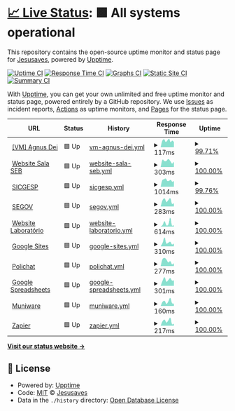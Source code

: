 # [📈 Live Status](https://pazkero.github.io/pilabunb): <!--live status--> **🟩 All systems operational**

This repository contains the open-source uptime monitor and status page for [Jesusaves](https://gitlab.com/jesusalva), powered by [Upptime](https://github.com/upptime/upptime).

[![Uptime CI](https://github.com/pazkero/pilabunb/workflows/Uptime%20CI/badge.svg)](https://github.com/pazkero/pilabunb/actions?query=workflow%3A%22Uptime+CI%22)
[![Response Time CI](https://github.com/pazkero/pilabunb/workflows/Response%20Time%20CI/badge.svg)](https://github.com/pazkero/pilabunb/actions?query=workflow%3A%22Response+Time+CI%22)
[![Graphs CI](https://github.com/pazkero/pilabunb/workflows/Graphs%20CI/badge.svg)](https://github.com/pazkero/pilabunb/actions?query=workflow%3A%22Graphs+CI%22)
[![Static Site CI](https://github.com/pazkero/pilabunb/workflows/Static%20Site%20CI/badge.svg)](https://github.com/pazkero/pilabunb/actions?query=workflow%3A%22Static+Site+CI%22)
[![Summary CI](https://github.com/pazkero/pilabunb/workflows/Summary%20CI/badge.svg)](https://github.com/pazkero/pilabunb/actions?query=workflow%3A%22Summary+CI%22)

With [Upptime](https://upptime.js.org), you can get your own unlimited and free uptime monitor and status page, powered entirely by a GitHub repository. We use [Issues](https://github.com/pazkero/pilabunb/issues) as incident reports, [Actions](https://github.com/pazkero/pilabunb/actions) as uptime monitors, and [Pages](https://pazkero.github.io/pilabunb) for the status page.

<!--start: status pages-->
<!-- This summary is generated by Upptime (https://github.com/upptime/upptime) -->
<!-- Do not edit this manually, your changes will be overwritten -->
<!-- prettier-ignore -->
| URL | Status | History | Response Time | Uptime |
| --- | ------ | ------- | ------------- | ------ |
| <img alt="" src="https://favicons.githubusercontent.com/null" height="13"> [[VM] Agnus Dei](75.119.128.234) | 🟩 Up | [vm-agnus-dei.yml](https://github.com/pazkero/pilabunb/commits/HEAD/history/vm-agnus-dei.yml) | <details><summary><img alt="Response time graph" src="./graphs/vm-agnus-dei/response-time-week.png" height="20"> 117ms</summary><br><a href="https://pazkero.github.io/pilabunb/history/vm-agnus-dei"><img alt="Response time 119" src="https://img.shields.io/endpoint?url=https%3A%2F%2Fraw.githubusercontent.com%2Fpazkero%2Fpilabunb%2FHEAD%2Fapi%2Fvm-agnus-dei%2Fresponse-time.json"></a><br><a href="https://pazkero.github.io/pilabunb/history/vm-agnus-dei"><img alt="24-hour response time 107" src="https://img.shields.io/endpoint?url=https%3A%2F%2Fraw.githubusercontent.com%2Fpazkero%2Fpilabunb%2FHEAD%2Fapi%2Fvm-agnus-dei%2Fresponse-time-day.json"></a><br><a href="https://pazkero.github.io/pilabunb/history/vm-agnus-dei"><img alt="7-day response time 117" src="https://img.shields.io/endpoint?url=https%3A%2F%2Fraw.githubusercontent.com%2Fpazkero%2Fpilabunb%2FHEAD%2Fapi%2Fvm-agnus-dei%2Fresponse-time-week.json"></a><br><a href="https://pazkero.github.io/pilabunb/history/vm-agnus-dei"><img alt="30-day response time 121" src="https://img.shields.io/endpoint?url=https%3A%2F%2Fraw.githubusercontent.com%2Fpazkero%2Fpilabunb%2FHEAD%2Fapi%2Fvm-agnus-dei%2Fresponse-time-month.json"></a><br><a href="https://pazkero.github.io/pilabunb/history/vm-agnus-dei"><img alt="1-year response time 119" src="https://img.shields.io/endpoint?url=https%3A%2F%2Fraw.githubusercontent.com%2Fpazkero%2Fpilabunb%2FHEAD%2Fapi%2Fvm-agnus-dei%2Fresponse-time-year.json"></a></details> | <details><summary><a href="https://pazkero.github.io/pilabunb/history/vm-agnus-dei">99.71%</a></summary><a href="https://pazkero.github.io/pilabunb/history/vm-agnus-dei"><img alt="All-time uptime 99.96%" src="https://img.shields.io/endpoint?url=https%3A%2F%2Fraw.githubusercontent.com%2Fpazkero%2Fpilabunb%2FHEAD%2Fapi%2Fvm-agnus-dei%2Fuptime.json"></a><br><a href="https://pazkero.github.io/pilabunb/history/vm-agnus-dei"><img alt="24-hour uptime 97.97%" src="https://img.shields.io/endpoint?url=https%3A%2F%2Fraw.githubusercontent.com%2Fpazkero%2Fpilabunb%2FHEAD%2Fapi%2Fvm-agnus-dei%2Fuptime-day.json"></a><br><a href="https://pazkero.github.io/pilabunb/history/vm-agnus-dei"><img alt="7-day uptime 99.71%" src="https://img.shields.io/endpoint?url=https%3A%2F%2Fraw.githubusercontent.com%2Fpazkero%2Fpilabunb%2FHEAD%2Fapi%2Fvm-agnus-dei%2Fuptime-week.json"></a><br><a href="https://pazkero.github.io/pilabunb/history/vm-agnus-dei"><img alt="30-day uptime 99.93%" src="https://img.shields.io/endpoint?url=https%3A%2F%2Fraw.githubusercontent.com%2Fpazkero%2Fpilabunb%2FHEAD%2Fapi%2Fvm-agnus-dei%2Fuptime-month.json"></a><br><a href="https://pazkero.github.io/pilabunb/history/vm-agnus-dei"><img alt="1-year uptime 99.96%" src="https://img.shields.io/endpoint?url=https%3A%2F%2Fraw.githubusercontent.com%2Fpazkero%2Fpilabunb%2FHEAD%2Fapi%2Fvm-agnus-dei%2Fuptime-year.json"></a></details>
| <img alt="" src="https://favicons.githubusercontent.com/www.projetosalasebunb.com.br" height="13"> [Website Sala SEB](https://www.projetosalasebunb.com.br/adesao) | 🟩 Up | [website-sala-seb.yml](https://github.com/pazkero/pilabunb/commits/HEAD/history/website-sala-seb.yml) | <details><summary><img alt="Response time graph" src="./graphs/website-sala-seb/response-time-week.png" height="20"> 303ms</summary><br><a href="https://pazkero.github.io/pilabunb/history/website-sala-seb"><img alt="Response time 337" src="https://img.shields.io/endpoint?url=https%3A%2F%2Fraw.githubusercontent.com%2Fpazkero%2Fpilabunb%2FHEAD%2Fapi%2Fwebsite-sala-seb%2Fresponse-time.json"></a><br><a href="https://pazkero.github.io/pilabunb/history/website-sala-seb"><img alt="24-hour response time 264" src="https://img.shields.io/endpoint?url=https%3A%2F%2Fraw.githubusercontent.com%2Fpazkero%2Fpilabunb%2FHEAD%2Fapi%2Fwebsite-sala-seb%2Fresponse-time-day.json"></a><br><a href="https://pazkero.github.io/pilabunb/history/website-sala-seb"><img alt="7-day response time 303" src="https://img.shields.io/endpoint?url=https%3A%2F%2Fraw.githubusercontent.com%2Fpazkero%2Fpilabunb%2FHEAD%2Fapi%2Fwebsite-sala-seb%2Fresponse-time-week.json"></a><br><a href="https://pazkero.github.io/pilabunb/history/website-sala-seb"><img alt="30-day response time 303" src="https://img.shields.io/endpoint?url=https%3A%2F%2Fraw.githubusercontent.com%2Fpazkero%2Fpilabunb%2FHEAD%2Fapi%2Fwebsite-sala-seb%2Fresponse-time-month.json"></a><br><a href="https://pazkero.github.io/pilabunb/history/website-sala-seb"><img alt="1-year response time 337" src="https://img.shields.io/endpoint?url=https%3A%2F%2Fraw.githubusercontent.com%2Fpazkero%2Fpilabunb%2FHEAD%2Fapi%2Fwebsite-sala-seb%2Fresponse-time-year.json"></a></details> | <details><summary><a href="https://pazkero.github.io/pilabunb/history/website-sala-seb">100.00%</a></summary><a href="https://pazkero.github.io/pilabunb/history/website-sala-seb"><img alt="All-time uptime 100.00%" src="https://img.shields.io/endpoint?url=https%3A%2F%2Fraw.githubusercontent.com%2Fpazkero%2Fpilabunb%2FHEAD%2Fapi%2Fwebsite-sala-seb%2Fuptime.json"></a><br><a href="https://pazkero.github.io/pilabunb/history/website-sala-seb"><img alt="24-hour uptime 100.00%" src="https://img.shields.io/endpoint?url=https%3A%2F%2Fraw.githubusercontent.com%2Fpazkero%2Fpilabunb%2FHEAD%2Fapi%2Fwebsite-sala-seb%2Fuptime-day.json"></a><br><a href="https://pazkero.github.io/pilabunb/history/website-sala-seb"><img alt="7-day uptime 100.00%" src="https://img.shields.io/endpoint?url=https%3A%2F%2Fraw.githubusercontent.com%2Fpazkero%2Fpilabunb%2FHEAD%2Fapi%2Fwebsite-sala-seb%2Fuptime-week.json"></a><br><a href="https://pazkero.github.io/pilabunb/history/website-sala-seb"><img alt="30-day uptime 100.00%" src="https://img.shields.io/endpoint?url=https%3A%2F%2Fraw.githubusercontent.com%2Fpazkero%2Fpilabunb%2FHEAD%2Fapi%2Fwebsite-sala-seb%2Fuptime-month.json"></a><br><a href="https://pazkero.github.io/pilabunb/history/website-sala-seb"><img alt="1-year uptime 100.00%" src="https://img.shields.io/endpoint?url=https%3A%2F%2Fraw.githubusercontent.com%2Fpazkero%2Fpilabunb%2FHEAD%2Fapi%2Fwebsite-sala-seb%2Fuptime-year.json"></a></details>
| <img alt="" src="https://favicons.githubusercontent.com/sicgesp.com.br" height="13"> [SICGESP](https://sicgesp.com.br/login/) | 🟩 Up | [sicgesp.yml](https://github.com/pazkero/pilabunb/commits/HEAD/history/sicgesp.yml) | <details><summary><img alt="Response time graph" src="./graphs/sicgesp/response-time-week.png" height="20"> 1014ms</summary><br><a href="https://pazkero.github.io/pilabunb/history/sicgesp"><img alt="Response time 1060" src="https://img.shields.io/endpoint?url=https%3A%2F%2Fraw.githubusercontent.com%2Fpazkero%2Fpilabunb%2FHEAD%2Fapi%2Fsicgesp%2Fresponse-time.json"></a><br><a href="https://pazkero.github.io/pilabunb/history/sicgesp"><img alt="24-hour response time 896" src="https://img.shields.io/endpoint?url=https%3A%2F%2Fraw.githubusercontent.com%2Fpazkero%2Fpilabunb%2FHEAD%2Fapi%2Fsicgesp%2Fresponse-time-day.json"></a><br><a href="https://pazkero.github.io/pilabunb/history/sicgesp"><img alt="7-day response time 1014" src="https://img.shields.io/endpoint?url=https%3A%2F%2Fraw.githubusercontent.com%2Fpazkero%2Fpilabunb%2FHEAD%2Fapi%2Fsicgesp%2Fresponse-time-week.json"></a><br><a href="https://pazkero.github.io/pilabunb/history/sicgesp"><img alt="30-day response time 1078" src="https://img.shields.io/endpoint?url=https%3A%2F%2Fraw.githubusercontent.com%2Fpazkero%2Fpilabunb%2FHEAD%2Fapi%2Fsicgesp%2Fresponse-time-month.json"></a><br><a href="https://pazkero.github.io/pilabunb/history/sicgesp"><img alt="1-year response time 1060" src="https://img.shields.io/endpoint?url=https%3A%2F%2Fraw.githubusercontent.com%2Fpazkero%2Fpilabunb%2FHEAD%2Fapi%2Fsicgesp%2Fresponse-time-year.json"></a></details> | <details><summary><a href="https://pazkero.github.io/pilabunb/history/sicgesp">99.76%</a></summary><a href="https://pazkero.github.io/pilabunb/history/sicgesp"><img alt="All-time uptime 99.97%" src="https://img.shields.io/endpoint?url=https%3A%2F%2Fraw.githubusercontent.com%2Fpazkero%2Fpilabunb%2FHEAD%2Fapi%2Fsicgesp%2Fuptime.json"></a><br><a href="https://pazkero.github.io/pilabunb/history/sicgesp"><img alt="24-hour uptime 100.00%" src="https://img.shields.io/endpoint?url=https%3A%2F%2Fraw.githubusercontent.com%2Fpazkero%2Fpilabunb%2FHEAD%2Fapi%2Fsicgesp%2Fuptime-day.json"></a><br><a href="https://pazkero.github.io/pilabunb/history/sicgesp"><img alt="7-day uptime 99.76%" src="https://img.shields.io/endpoint?url=https%3A%2F%2Fraw.githubusercontent.com%2Fpazkero%2Fpilabunb%2FHEAD%2Fapi%2Fsicgesp%2Fuptime-week.json"></a><br><a href="https://pazkero.github.io/pilabunb/history/sicgesp"><img alt="30-day uptime 99.95%" src="https://img.shields.io/endpoint?url=https%3A%2F%2Fraw.githubusercontent.com%2Fpazkero%2Fpilabunb%2FHEAD%2Fapi%2Fsicgesp%2Fuptime-month.json"></a><br><a href="https://pazkero.github.io/pilabunb/history/sicgesp"><img alt="1-year uptime 99.97%" src="https://img.shields.io/endpoint?url=https%3A%2F%2Fraw.githubusercontent.com%2Fpazkero%2Fpilabunb%2FHEAD%2Fapi%2Fsicgesp%2Fuptime-year.json"></a></details>
| <img alt="" src="https://favicons.githubusercontent.com/segov.com.br" height="13"> [SEGOV](https://segov.com.br/) | 🟩 Up | [segov.yml](https://github.com/pazkero/pilabunb/commits/HEAD/history/segov.yml) | <details><summary><img alt="Response time graph" src="./graphs/segov/response-time-week.png" height="20"> 283ms</summary><br><a href="https://pazkero.github.io/pilabunb/history/segov"><img alt="Response time 366" src="https://img.shields.io/endpoint?url=https%3A%2F%2Fraw.githubusercontent.com%2Fpazkero%2Fpilabunb%2FHEAD%2Fapi%2Fsegov%2Fresponse-time.json"></a><br><a href="https://pazkero.github.io/pilabunb/history/segov"><img alt="24-hour response time 160" src="https://img.shields.io/endpoint?url=https%3A%2F%2Fraw.githubusercontent.com%2Fpazkero%2Fpilabunb%2FHEAD%2Fapi%2Fsegov%2Fresponse-time-day.json"></a><br><a href="https://pazkero.github.io/pilabunb/history/segov"><img alt="7-day response time 283" src="https://img.shields.io/endpoint?url=https%3A%2F%2Fraw.githubusercontent.com%2Fpazkero%2Fpilabunb%2FHEAD%2Fapi%2Fsegov%2Fresponse-time-week.json"></a><br><a href="https://pazkero.github.io/pilabunb/history/segov"><img alt="30-day response time 411" src="https://img.shields.io/endpoint?url=https%3A%2F%2Fraw.githubusercontent.com%2Fpazkero%2Fpilabunb%2FHEAD%2Fapi%2Fsegov%2Fresponse-time-month.json"></a><br><a href="https://pazkero.github.io/pilabunb/history/segov"><img alt="1-year response time 366" src="https://img.shields.io/endpoint?url=https%3A%2F%2Fraw.githubusercontent.com%2Fpazkero%2Fpilabunb%2FHEAD%2Fapi%2Fsegov%2Fresponse-time-year.json"></a></details> | <details><summary><a href="https://pazkero.github.io/pilabunb/history/segov">100.00%</a></summary><a href="https://pazkero.github.io/pilabunb/history/segov"><img alt="All-time uptime 99.97%" src="https://img.shields.io/endpoint?url=https%3A%2F%2Fraw.githubusercontent.com%2Fpazkero%2Fpilabunb%2FHEAD%2Fapi%2Fsegov%2Fuptime.json"></a><br><a href="https://pazkero.github.io/pilabunb/history/segov"><img alt="24-hour uptime 100.00%" src="https://img.shields.io/endpoint?url=https%3A%2F%2Fraw.githubusercontent.com%2Fpazkero%2Fpilabunb%2FHEAD%2Fapi%2Fsegov%2Fuptime-day.json"></a><br><a href="https://pazkero.github.io/pilabunb/history/segov"><img alt="7-day uptime 100.00%" src="https://img.shields.io/endpoint?url=https%3A%2F%2Fraw.githubusercontent.com%2Fpazkero%2Fpilabunb%2FHEAD%2Fapi%2Fsegov%2Fuptime-week.json"></a><br><a href="https://pazkero.github.io/pilabunb/history/segov"><img alt="30-day uptime 99.95%" src="https://img.shields.io/endpoint?url=https%3A%2F%2Fraw.githubusercontent.com%2Fpazkero%2Fpilabunb%2FHEAD%2Fapi%2Fsegov%2Fuptime-month.json"></a><br><a href="https://pazkero.github.io/pilabunb/history/segov"><img alt="1-year uptime 99.97%" src="https://img.shields.io/endpoint?url=https%3A%2F%2Fraw.githubusercontent.com%2Fpazkero%2Fpilabunb%2FHEAD%2Fapi%2Fsegov%2Fuptime-year.json"></a></details>
| <img alt="" src="https://favicons.githubusercontent.com/www.pilab.net.br" height="13"> [Website Laboratório](https://www.pilab.net.br) | 🟩 Up | [website-laboratorio.yml](https://github.com/pazkero/pilabunb/commits/HEAD/history/website-laboratorio.yml) | <details><summary><img alt="Response time graph" src="./graphs/website-laboratorio/response-time-week.png" height="20"> 614ms</summary><br><a href="https://pazkero.github.io/pilabunb/history/website-laboratorio"><img alt="Response time 553" src="https://img.shields.io/endpoint?url=https%3A%2F%2Fraw.githubusercontent.com%2Fpazkero%2Fpilabunb%2FHEAD%2Fapi%2Fwebsite-laboratorio%2Fresponse-time.json"></a><br><a href="https://pazkero.github.io/pilabunb/history/website-laboratorio"><img alt="24-hour response time 270" src="https://img.shields.io/endpoint?url=https%3A%2F%2Fraw.githubusercontent.com%2Fpazkero%2Fpilabunb%2FHEAD%2Fapi%2Fwebsite-laboratorio%2Fresponse-time-day.json"></a><br><a href="https://pazkero.github.io/pilabunb/history/website-laboratorio"><img alt="7-day response time 614" src="https://img.shields.io/endpoint?url=https%3A%2F%2Fraw.githubusercontent.com%2Fpazkero%2Fpilabunb%2FHEAD%2Fapi%2Fwebsite-laboratorio%2Fresponse-time-week.json"></a><br><a href="https://pazkero.github.io/pilabunb/history/website-laboratorio"><img alt="30-day response time 558" src="https://img.shields.io/endpoint?url=https%3A%2F%2Fraw.githubusercontent.com%2Fpazkero%2Fpilabunb%2FHEAD%2Fapi%2Fwebsite-laboratorio%2Fresponse-time-month.json"></a><br><a href="https://pazkero.github.io/pilabunb/history/website-laboratorio"><img alt="1-year response time 553" src="https://img.shields.io/endpoint?url=https%3A%2F%2Fraw.githubusercontent.com%2Fpazkero%2Fpilabunb%2FHEAD%2Fapi%2Fwebsite-laboratorio%2Fresponse-time-year.json"></a></details> | <details><summary><a href="https://pazkero.github.io/pilabunb/history/website-laboratorio">100.00%</a></summary><a href="https://pazkero.github.io/pilabunb/history/website-laboratorio"><img alt="All-time uptime 100.00%" src="https://img.shields.io/endpoint?url=https%3A%2F%2Fraw.githubusercontent.com%2Fpazkero%2Fpilabunb%2FHEAD%2Fapi%2Fwebsite-laboratorio%2Fuptime.json"></a><br><a href="https://pazkero.github.io/pilabunb/history/website-laboratorio"><img alt="24-hour uptime 100.00%" src="https://img.shields.io/endpoint?url=https%3A%2F%2Fraw.githubusercontent.com%2Fpazkero%2Fpilabunb%2FHEAD%2Fapi%2Fwebsite-laboratorio%2Fuptime-day.json"></a><br><a href="https://pazkero.github.io/pilabunb/history/website-laboratorio"><img alt="7-day uptime 100.00%" src="https://img.shields.io/endpoint?url=https%3A%2F%2Fraw.githubusercontent.com%2Fpazkero%2Fpilabunb%2FHEAD%2Fapi%2Fwebsite-laboratorio%2Fuptime-week.json"></a><br><a href="https://pazkero.github.io/pilabunb/history/website-laboratorio"><img alt="30-day uptime 100.00%" src="https://img.shields.io/endpoint?url=https%3A%2F%2Fraw.githubusercontent.com%2Fpazkero%2Fpilabunb%2FHEAD%2Fapi%2Fwebsite-laboratorio%2Fuptime-month.json"></a><br><a href="https://pazkero.github.io/pilabunb/history/website-laboratorio"><img alt="1-year uptime 100.00%" src="https://img.shields.io/endpoint?url=https%3A%2F%2Fraw.githubusercontent.com%2Fpazkero%2Fpilabunb%2FHEAD%2Fapi%2Fwebsite-laboratorio%2Fuptime-year.json"></a></details>
| <img alt="" src="https://favicons.githubusercontent.com/sites.google.com" height="13"> [Google Sites](https://sites.google.com/) | 🟩 Up | [google-sites.yml](https://github.com/pazkero/pilabunb/commits/HEAD/history/google-sites.yml) | <details><summary><img alt="Response time graph" src="./graphs/google-sites/response-time-week.png" height="20"> 310ms</summary><br><a href="https://pazkero.github.io/pilabunb/history/google-sites"><img alt="Response time 300" src="https://img.shields.io/endpoint?url=https%3A%2F%2Fraw.githubusercontent.com%2Fpazkero%2Fpilabunb%2FHEAD%2Fapi%2Fgoogle-sites%2Fresponse-time.json"></a><br><a href="https://pazkero.github.io/pilabunb/history/google-sites"><img alt="24-hour response time 212" src="https://img.shields.io/endpoint?url=https%3A%2F%2Fraw.githubusercontent.com%2Fpazkero%2Fpilabunb%2FHEAD%2Fapi%2Fgoogle-sites%2Fresponse-time-day.json"></a><br><a href="https://pazkero.github.io/pilabunb/history/google-sites"><img alt="7-day response time 310" src="https://img.shields.io/endpoint?url=https%3A%2F%2Fraw.githubusercontent.com%2Fpazkero%2Fpilabunb%2FHEAD%2Fapi%2Fgoogle-sites%2Fresponse-time-week.json"></a><br><a href="https://pazkero.github.io/pilabunb/history/google-sites"><img alt="30-day response time 300" src="https://img.shields.io/endpoint?url=https%3A%2F%2Fraw.githubusercontent.com%2Fpazkero%2Fpilabunb%2FHEAD%2Fapi%2Fgoogle-sites%2Fresponse-time-month.json"></a><br><a href="https://pazkero.github.io/pilabunb/history/google-sites"><img alt="1-year response time 300" src="https://img.shields.io/endpoint?url=https%3A%2F%2Fraw.githubusercontent.com%2Fpazkero%2Fpilabunb%2FHEAD%2Fapi%2Fgoogle-sites%2Fresponse-time-year.json"></a></details> | <details><summary><a href="https://pazkero.github.io/pilabunb/history/google-sites">100.00%</a></summary><a href="https://pazkero.github.io/pilabunb/history/google-sites"><img alt="All-time uptime 100.00%" src="https://img.shields.io/endpoint?url=https%3A%2F%2Fraw.githubusercontent.com%2Fpazkero%2Fpilabunb%2FHEAD%2Fapi%2Fgoogle-sites%2Fuptime.json"></a><br><a href="https://pazkero.github.io/pilabunb/history/google-sites"><img alt="24-hour uptime 100.00%" src="https://img.shields.io/endpoint?url=https%3A%2F%2Fraw.githubusercontent.com%2Fpazkero%2Fpilabunb%2FHEAD%2Fapi%2Fgoogle-sites%2Fuptime-day.json"></a><br><a href="https://pazkero.github.io/pilabunb/history/google-sites"><img alt="7-day uptime 100.00%" src="https://img.shields.io/endpoint?url=https%3A%2F%2Fraw.githubusercontent.com%2Fpazkero%2Fpilabunb%2FHEAD%2Fapi%2Fgoogle-sites%2Fuptime-week.json"></a><br><a href="https://pazkero.github.io/pilabunb/history/google-sites"><img alt="30-day uptime 100.00%" src="https://img.shields.io/endpoint?url=https%3A%2F%2Fraw.githubusercontent.com%2Fpazkero%2Fpilabunb%2FHEAD%2Fapi%2Fgoogle-sites%2Fuptime-month.json"></a><br><a href="https://pazkero.github.io/pilabunb/history/google-sites"><img alt="1-year uptime 100.00%" src="https://img.shields.io/endpoint?url=https%3A%2F%2Fraw.githubusercontent.com%2Fpazkero%2Fpilabunb%2FHEAD%2Fapi%2Fgoogle-sites%2Fuptime-year.json"></a></details>
| <img alt="" src="https://favicons.githubusercontent.com/app-spa.poli.digital" height="13"> [Polichat](https://app-spa.poli.digital/) | 🟩 Up | [polichat.yml](https://github.com/pazkero/pilabunb/commits/HEAD/history/polichat.yml) | <details><summary><img alt="Response time graph" src="./graphs/polichat/response-time-week.png" height="20"> 277ms</summary><br><a href="https://pazkero.github.io/pilabunb/history/polichat"><img alt="Response time 250" src="https://img.shields.io/endpoint?url=https%3A%2F%2Fraw.githubusercontent.com%2Fpazkero%2Fpilabunb%2FHEAD%2Fapi%2Fpolichat%2Fresponse-time.json"></a><br><a href="https://pazkero.github.io/pilabunb/history/polichat"><img alt="24-hour response time 153" src="https://img.shields.io/endpoint?url=https%3A%2F%2Fraw.githubusercontent.com%2Fpazkero%2Fpilabunb%2FHEAD%2Fapi%2Fpolichat%2Fresponse-time-day.json"></a><br><a href="https://pazkero.github.io/pilabunb/history/polichat"><img alt="7-day response time 277" src="https://img.shields.io/endpoint?url=https%3A%2F%2Fraw.githubusercontent.com%2Fpazkero%2Fpilabunb%2FHEAD%2Fapi%2Fpolichat%2Fresponse-time-week.json"></a><br><a href="https://pazkero.github.io/pilabunb/history/polichat"><img alt="30-day response time 228" src="https://img.shields.io/endpoint?url=https%3A%2F%2Fraw.githubusercontent.com%2Fpazkero%2Fpilabunb%2FHEAD%2Fapi%2Fpolichat%2Fresponse-time-month.json"></a><br><a href="https://pazkero.github.io/pilabunb/history/polichat"><img alt="1-year response time 250" src="https://img.shields.io/endpoint?url=https%3A%2F%2Fraw.githubusercontent.com%2Fpazkero%2Fpilabunb%2FHEAD%2Fapi%2Fpolichat%2Fresponse-time-year.json"></a></details> | <details><summary><a href="https://pazkero.github.io/pilabunb/history/polichat">100.00%</a></summary><a href="https://pazkero.github.io/pilabunb/history/polichat"><img alt="All-time uptime 100.00%" src="https://img.shields.io/endpoint?url=https%3A%2F%2Fraw.githubusercontent.com%2Fpazkero%2Fpilabunb%2FHEAD%2Fapi%2Fpolichat%2Fuptime.json"></a><br><a href="https://pazkero.github.io/pilabunb/history/polichat"><img alt="24-hour uptime 100.00%" src="https://img.shields.io/endpoint?url=https%3A%2F%2Fraw.githubusercontent.com%2Fpazkero%2Fpilabunb%2FHEAD%2Fapi%2Fpolichat%2Fuptime-day.json"></a><br><a href="https://pazkero.github.io/pilabunb/history/polichat"><img alt="7-day uptime 100.00%" src="https://img.shields.io/endpoint?url=https%3A%2F%2Fraw.githubusercontent.com%2Fpazkero%2Fpilabunb%2FHEAD%2Fapi%2Fpolichat%2Fuptime-week.json"></a><br><a href="https://pazkero.github.io/pilabunb/history/polichat"><img alt="30-day uptime 100.00%" src="https://img.shields.io/endpoint?url=https%3A%2F%2Fraw.githubusercontent.com%2Fpazkero%2Fpilabunb%2FHEAD%2Fapi%2Fpolichat%2Fuptime-month.json"></a><br><a href="https://pazkero.github.io/pilabunb/history/polichat"><img alt="1-year uptime 100.00%" src="https://img.shields.io/endpoint?url=https%3A%2F%2Fraw.githubusercontent.com%2Fpazkero%2Fpilabunb%2FHEAD%2Fapi%2Fpolichat%2Fuptime-year.json"></a></details>
| <img alt="" src="https://favicons.githubusercontent.com/docs.google.com" height="13"> [Google Spreadsheets](https://docs.google.com/spreadsheets) | 🟩 Up | [google-spreadsheets.yml](https://github.com/pazkero/pilabunb/commits/HEAD/history/google-spreadsheets.yml) | <details><summary><img alt="Response time graph" src="./graphs/google-spreadsheets/response-time-week.png" height="20"> 301ms</summary><br><a href="https://pazkero.github.io/pilabunb/history/google-spreadsheets"><img alt="Response time 285" src="https://img.shields.io/endpoint?url=https%3A%2F%2Fraw.githubusercontent.com%2Fpazkero%2Fpilabunb%2FHEAD%2Fapi%2Fgoogle-spreadsheets%2Fresponse-time.json"></a><br><a href="https://pazkero.github.io/pilabunb/history/google-spreadsheets"><img alt="24-hour response time 274" src="https://img.shields.io/endpoint?url=https%3A%2F%2Fraw.githubusercontent.com%2Fpazkero%2Fpilabunb%2FHEAD%2Fapi%2Fgoogle-spreadsheets%2Fresponse-time-day.json"></a><br><a href="https://pazkero.github.io/pilabunb/history/google-spreadsheets"><img alt="7-day response time 301" src="https://img.shields.io/endpoint?url=https%3A%2F%2Fraw.githubusercontent.com%2Fpazkero%2Fpilabunb%2FHEAD%2Fapi%2Fgoogle-spreadsheets%2Fresponse-time-week.json"></a><br><a href="https://pazkero.github.io/pilabunb/history/google-spreadsheets"><img alt="30-day response time 284" src="https://img.shields.io/endpoint?url=https%3A%2F%2Fraw.githubusercontent.com%2Fpazkero%2Fpilabunb%2FHEAD%2Fapi%2Fgoogle-spreadsheets%2Fresponse-time-month.json"></a><br><a href="https://pazkero.github.io/pilabunb/history/google-spreadsheets"><img alt="1-year response time 285" src="https://img.shields.io/endpoint?url=https%3A%2F%2Fraw.githubusercontent.com%2Fpazkero%2Fpilabunb%2FHEAD%2Fapi%2Fgoogle-spreadsheets%2Fresponse-time-year.json"></a></details> | <details><summary><a href="https://pazkero.github.io/pilabunb/history/google-spreadsheets">100.00%</a></summary><a href="https://pazkero.github.io/pilabunb/history/google-spreadsheets"><img alt="All-time uptime 100.00%" src="https://img.shields.io/endpoint?url=https%3A%2F%2Fraw.githubusercontent.com%2Fpazkero%2Fpilabunb%2FHEAD%2Fapi%2Fgoogle-spreadsheets%2Fuptime.json"></a><br><a href="https://pazkero.github.io/pilabunb/history/google-spreadsheets"><img alt="24-hour uptime 100.00%" src="https://img.shields.io/endpoint?url=https%3A%2F%2Fraw.githubusercontent.com%2Fpazkero%2Fpilabunb%2FHEAD%2Fapi%2Fgoogle-spreadsheets%2Fuptime-day.json"></a><br><a href="https://pazkero.github.io/pilabunb/history/google-spreadsheets"><img alt="7-day uptime 100.00%" src="https://img.shields.io/endpoint?url=https%3A%2F%2Fraw.githubusercontent.com%2Fpazkero%2Fpilabunb%2FHEAD%2Fapi%2Fgoogle-spreadsheets%2Fuptime-week.json"></a><br><a href="https://pazkero.github.io/pilabunb/history/google-spreadsheets"><img alt="30-day uptime 100.00%" src="https://img.shields.io/endpoint?url=https%3A%2F%2Fraw.githubusercontent.com%2Fpazkero%2Fpilabunb%2FHEAD%2Fapi%2Fgoogle-spreadsheets%2Fuptime-month.json"></a><br><a href="https://pazkero.github.io/pilabunb/history/google-spreadsheets"><img alt="1-year uptime 100.00%" src="https://img.shields.io/endpoint?url=https%3A%2F%2Fraw.githubusercontent.com%2Fpazkero%2Fpilabunb%2FHEAD%2Fapi%2Fgoogle-spreadsheets%2Fuptime-year.json"></a></details>
| <img alt="" src="https://favicons.githubusercontent.com/numiware.com" height="13"> [Muniware](http://numiware.com/) | 🟩 Up | [muniware.yml](https://github.com/pazkero/pilabunb/commits/HEAD/history/muniware.yml) | <details><summary><img alt="Response time graph" src="./graphs/muniware/response-time-week.png" height="20"> 160ms</summary><br><a href="https://pazkero.github.io/pilabunb/history/muniware"><img alt="Response time 177" src="https://img.shields.io/endpoint?url=https%3A%2F%2Fraw.githubusercontent.com%2Fpazkero%2Fpilabunb%2FHEAD%2Fapi%2Fmuniware%2Fresponse-time.json"></a><br><a href="https://pazkero.github.io/pilabunb/history/muniware"><img alt="24-hour response time 84" src="https://img.shields.io/endpoint?url=https%3A%2F%2Fraw.githubusercontent.com%2Fpazkero%2Fpilabunb%2FHEAD%2Fapi%2Fmuniware%2Fresponse-time-day.json"></a><br><a href="https://pazkero.github.io/pilabunb/history/muniware"><img alt="7-day response time 160" src="https://img.shields.io/endpoint?url=https%3A%2F%2Fraw.githubusercontent.com%2Fpazkero%2Fpilabunb%2FHEAD%2Fapi%2Fmuniware%2Fresponse-time-week.json"></a><br><a href="https://pazkero.github.io/pilabunb/history/muniware"><img alt="30-day response time 200" src="https://img.shields.io/endpoint?url=https%3A%2F%2Fraw.githubusercontent.com%2Fpazkero%2Fpilabunb%2FHEAD%2Fapi%2Fmuniware%2Fresponse-time-month.json"></a><br><a href="https://pazkero.github.io/pilabunb/history/muniware"><img alt="1-year response time 177" src="https://img.shields.io/endpoint?url=https%3A%2F%2Fraw.githubusercontent.com%2Fpazkero%2Fpilabunb%2FHEAD%2Fapi%2Fmuniware%2Fresponse-time-year.json"></a></details> | <details><summary><a href="https://pazkero.github.io/pilabunb/history/muniware">100.00%</a></summary><a href="https://pazkero.github.io/pilabunb/history/muniware"><img alt="All-time uptime 99.97%" src="https://img.shields.io/endpoint?url=https%3A%2F%2Fraw.githubusercontent.com%2Fpazkero%2Fpilabunb%2FHEAD%2Fapi%2Fmuniware%2Fuptime.json"></a><br><a href="https://pazkero.github.io/pilabunb/history/muniware"><img alt="24-hour uptime 100.00%" src="https://img.shields.io/endpoint?url=https%3A%2F%2Fraw.githubusercontent.com%2Fpazkero%2Fpilabunb%2FHEAD%2Fapi%2Fmuniware%2Fuptime-day.json"></a><br><a href="https://pazkero.github.io/pilabunb/history/muniware"><img alt="7-day uptime 100.00%" src="https://img.shields.io/endpoint?url=https%3A%2F%2Fraw.githubusercontent.com%2Fpazkero%2Fpilabunb%2FHEAD%2Fapi%2Fmuniware%2Fuptime-week.json"></a><br><a href="https://pazkero.github.io/pilabunb/history/muniware"><img alt="30-day uptime 99.95%" src="https://img.shields.io/endpoint?url=https%3A%2F%2Fraw.githubusercontent.com%2Fpazkero%2Fpilabunb%2FHEAD%2Fapi%2Fmuniware%2Fuptime-month.json"></a><br><a href="https://pazkero.github.io/pilabunb/history/muniware"><img alt="1-year uptime 99.97%" src="https://img.shields.io/endpoint?url=https%3A%2F%2Fraw.githubusercontent.com%2Fpazkero%2Fpilabunb%2FHEAD%2Fapi%2Fmuniware%2Fuptime-year.json"></a></details>
| <img alt="" src="https://favicons.githubusercontent.com/zapier.com" height="13"> [Zapier](https://zapier.com/) | 🟩 Up | [zapier.yml](https://github.com/pazkero/pilabunb/commits/HEAD/history/zapier.yml) | <details><summary><img alt="Response time graph" src="./graphs/zapier/response-time-week.png" height="20"> 217ms</summary><br><a href="https://pazkero.github.io/pilabunb/history/zapier"><img alt="Response time 212" src="https://img.shields.io/endpoint?url=https%3A%2F%2Fraw.githubusercontent.com%2Fpazkero%2Fpilabunb%2FHEAD%2Fapi%2Fzapier%2Fresponse-time.json"></a><br><a href="https://pazkero.github.io/pilabunb/history/zapier"><img alt="24-hour response time 97" src="https://img.shields.io/endpoint?url=https%3A%2F%2Fraw.githubusercontent.com%2Fpazkero%2Fpilabunb%2FHEAD%2Fapi%2Fzapier%2Fresponse-time-day.json"></a><br><a href="https://pazkero.github.io/pilabunb/history/zapier"><img alt="7-day response time 217" src="https://img.shields.io/endpoint?url=https%3A%2F%2Fraw.githubusercontent.com%2Fpazkero%2Fpilabunb%2FHEAD%2Fapi%2Fzapier%2Fresponse-time-week.json"></a><br><a href="https://pazkero.github.io/pilabunb/history/zapier"><img alt="30-day response time 213" src="https://img.shields.io/endpoint?url=https%3A%2F%2Fraw.githubusercontent.com%2Fpazkero%2Fpilabunb%2FHEAD%2Fapi%2Fzapier%2Fresponse-time-month.json"></a><br><a href="https://pazkero.github.io/pilabunb/history/zapier"><img alt="1-year response time 212" src="https://img.shields.io/endpoint?url=https%3A%2F%2Fraw.githubusercontent.com%2Fpazkero%2Fpilabunb%2FHEAD%2Fapi%2Fzapier%2Fresponse-time-year.json"></a></details> | <details><summary><a href="https://pazkero.github.io/pilabunb/history/zapier">100.00%</a></summary><a href="https://pazkero.github.io/pilabunb/history/zapier"><img alt="All-time uptime 99.97%" src="https://img.shields.io/endpoint?url=https%3A%2F%2Fraw.githubusercontent.com%2Fpazkero%2Fpilabunb%2FHEAD%2Fapi%2Fzapier%2Fuptime.json"></a><br><a href="https://pazkero.github.io/pilabunb/history/zapier"><img alt="24-hour uptime 100.00%" src="https://img.shields.io/endpoint?url=https%3A%2F%2Fraw.githubusercontent.com%2Fpazkero%2Fpilabunb%2FHEAD%2Fapi%2Fzapier%2Fuptime-day.json"></a><br><a href="https://pazkero.github.io/pilabunb/history/zapier"><img alt="7-day uptime 100.00%" src="https://img.shields.io/endpoint?url=https%3A%2F%2Fraw.githubusercontent.com%2Fpazkero%2Fpilabunb%2FHEAD%2Fapi%2Fzapier%2Fuptime-week.json"></a><br><a href="https://pazkero.github.io/pilabunb/history/zapier"><img alt="30-day uptime 99.95%" src="https://img.shields.io/endpoint?url=https%3A%2F%2Fraw.githubusercontent.com%2Fpazkero%2Fpilabunb%2FHEAD%2Fapi%2Fzapier%2Fuptime-month.json"></a><br><a href="https://pazkero.github.io/pilabunb/history/zapier"><img alt="1-year uptime 99.97%" src="https://img.shields.io/endpoint?url=https%3A%2F%2Fraw.githubusercontent.com%2Fpazkero%2Fpilabunb%2FHEAD%2Fapi%2Fzapier%2Fuptime-year.json"></a></details>

<!--end: status pages-->

[**Visit our status website →**](https://pazkero.github.io/pilabunb)

## 📄 License

- Powered by: [Upptime](https://github.com/upptime/upptime)
- Code: [MIT](./LICENSE) © [Jesusaves](https://gitlab.com/jesusalva)
- Data in the `./history` directory: [Open Database License](https://opendatacommons.org/licenses/odbl/1-0/)
